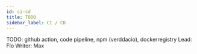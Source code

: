 ```yaml
---
id: ci-cd
title: TODO
sidebar_label: CI / CD
---
```


TODO: github action, code pipeline, npm (verddacio), dockerregistry
Lead: Flo
Writer: Max

